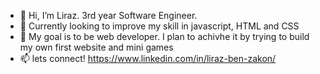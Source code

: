 - 👋 Hi, I’m Liraz. 3rd year Software Engineer.
- 🌱 Currently looking to improve my skill in javascript, HTML and CSS
- 💞️ My goal is to be web developer.
     I plan to achivhe it by trying to build my own first website and mini games
- 📫 lets connect! https://www.linkedin.com/in/liraz-ben-zakon/

<!---
LirazBenZakon/LirazBenZakon is a ✨ special ✨ repository because its `README.md` (this file) appears on your GitHub profile.
You can click the Preview link to take a look at your changes.
--->
